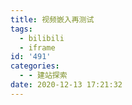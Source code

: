 ```yaml
---
title: 视频嵌入再测试
tags:
  - bilibili
  - iframe
id: '491'
categories:
  - - 建站探索
date: 2020-12-13 17:21:32
---
```

